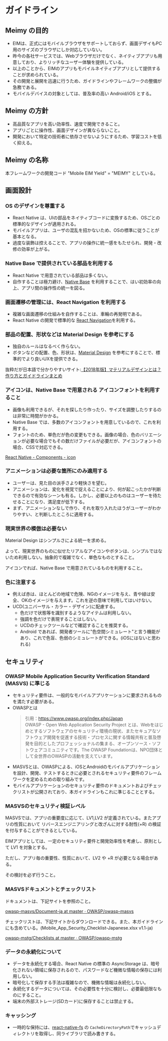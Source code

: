 # ガイドライン

## Meimy の目的

* EIMは、正式にはモバイルブラウザをサポートしておらず、画面デザイもPC用のサイズのブラウザにしか対応していない。
* 昨今の各社サービスでは、Webブラウザだけでなく、ネイティブアプリも用意しており、よりリッチなユーザー体験を提供している。
* 以上のことから、EIMのアプリもモバイルネイティブアプリとして提供することが求められている。
* その開発と展開を迅速に行うため、ガイドラインやフレームワークの整備が急務である。
* モバイルデバイスの対象としては、普及率の高い Android/iOS とする。

## Meimy の方針

* 高品質なアプリを高い効率性、速度で開発できること。
* アプリごとに操作性、画面デザインが異ならないこと。
* 開発において特定の技術者に依存させないようにするため、学習コストを低く抑える。

## Meimy の名称

本フレームワークの開発コード "Mobile EIM Yield" = "MEIMY" としている。

## 画面設計

### OS のデザインを尊重する

* React Native は、UIの部品をネイティブコードに変換するため、OSごとの標準的なデザインが適用される。
* モバイルアプリは、ユーザの混乱を招かないため、OSの標準に従うことが基本となる。
* 過度な装飾は控えることで、アプリの操作に統一感をもたせられ、開発・改修の効率が上がる。

### Native Base で提供されている部品を利用する

* React Native で用意されている部品は多くない。
* 自作することは極力避け、[Native Base](https://nativebase.io/) を利用することで、はい初効率の向上、アプリ間の操作性の統一を図る。

### 画面遷移の管理には、React Navigation を利用する

* 複雑な画面遷移の仕組みを自作することは、車輪の再発明である。
* React Native の開発で標準的な [React Navigation](https://reactnavigation.org/)を利用する。

### 部品の配置、形状などは Material Design を参考にする

* 独自のルールはなるべく作らない。
* ボタンなどの配置、色、形状は、[Material Design](https://material.io/design/) を参考にすることで、標準的でより良いUXを提供できる。

抜粋だが日本語で分かりやすいサイト:[【2018年版】マテリアルデザインとは？作り方とガイドラインまとめ](https://saruwakakun.com/html-css/material)

### アイコンは、Native Base で用意される アイコンフォントを利用すること

* 画像も利用できるが、それを探したり作ったり、サイズを調整したりするのは非常に時間がかかる。
* Native Base では、多数のアイコンフォントを用意しているので、これを利用する。
* フォントのため、単色だが色の変更もできる。画像の場合、色のバリエーションが必要な場合でもその数だけファイルが必要だが、アイコンフォントの場合、CSSで対応できる。

[React Native - Components - icon](http://docs.nativebase.io/Components.html#header-transparent-headref)

### アニメーションは必要な箇所にのみ適用する

* ユーザーは、見た目の派手さより軽快さを望む。
* アニメーションは、変化を視覚で捉えることにより、何が起こったかが判断できるので有効なシーンも有る。しかし、必要以上のものはユーザーを待たせることになり、満足度が低下する。
* まず、アニメーションなしで作り、それを取り入れたほうがユーザーがわかりやすい、と判断したところに適用する。

### 現実世界の模倣は必要ない

Material Design はシンプルさによる統一を求める。

よって、現実世界のものに似せたリアルなアイコンやボタンは、シンプルではないため利用しない。抽象的で複雑でなく、単色なものとすること。

アイコンでれば、Native Base で用意されているものを利用すること。

### 色に注意する

* 例えば赤は、ほとんどの地域で危険、NGのイメージを与え、青や緑は安全、OKのイメージを与えます。これを逆の意味で利用してはいけない。
* UCD(ユニバーサル・カラー・デザイン)に配慮する。
  * 色だけで状態等を識別するようなアイテムは利用しない。
  * 強調を色だけで表現することはしない。
  * UCDのチェックツールなどで確認することを推奨する。
  * Android であれば、開発者ツールに"色空間シミュレート"と言う機能があり、これで色盲、色弱のシミュレートができる。(iOSにはないと思われる)

## セキュリティ

### OWASP Mobile Application Security Verification Standard (MASVS) に準じる

* セキュリティ要件は、一般的なモバイルアプリケーションに要求されるものを満たす必要がある。
* OWASPとは
    > 引用：https://www.owasp.org/index.php/Japan  
    > OWASP - Open Web Application Security Project とは、Webをはじめとするソフトウェアのセキュリティ環境の現状、またセキュアなソフトウェア開発を促進する技術・プロセスに関する情報共有と普及啓発を目的としたプロフェッショナルの集まる、オープンソース・ソフトウェアコミュニティです。The OWASP Foundationは、NPO団体として全世界のOWASPの活動を支えています。
* MASVSとは、OWASPによる、iOSとAndroidのモバイルアプリケーションを設計、開発、テストするときに必要とされるセキュリティ要件のフレームワークを定めるための取り組みです。
* モバイルアプリケーションのセキュリティ要件のドキュメントおよびチェックリストが公開されており、本ガイドラインもこれに準じることとする。

### MASVSのセキュリティ検証レベル

MASVSでは、アプリの重要度に応じて、LV1,LV2 が定義されている。またアプリの性質において リバースエンジニアリングと改ざんに対する耐性(+R) の検証を付与することができるとしている。

EIMアプリとしては、一定のセキュリティ要件と開発効率性を考慮し、原則として LV1 を対象とする。

ただし、アプリ毎の重要性、性質において、LV2 や +R が必要となる場合がある。

その検討を必ず行うこと。

### MASVSドキュメントとチェックリスト

ドキュメントは、下記サイトを参照のこと。

[owasp-masvs/Document-ja at master · OWASP/owasp-masvs](https://github.com/OWASP/owasp-masvs/tree/master/Document-ja)

チェックリストは、下記サイトからダウンロードできる。また、本ガイドラインにも含めている。(Mobile_App_Security_Checklist-Japanese.xlsx v1.1-ja)

[owasp-mstg/Checklists at master · OWASP/owasp-mstg](https://github.com/OWASP/owasp-mstg/tree/master/Checklists)


### データの永続化について

* データを永続化する場合、React Native の標準の AsyncStorage は、暗号化されない領域に保存されるので、パスワードなど機微な情報の保存には利用しない。
* 暗号化して保存する手法は複雑なので、機微な情報は永続化しない。
* 永続化するデータについては、その必要性を十分に検討し、必要最低限なものにすること。
* 端末の外部ストレージ(SDカード)に保存することは禁止する。

### キャッシング

* 一時的な保持には、[react-native-fs](https://github.com/itinance/react-native-fs) の `CacheDirectoryPath`でキャッシュディレクトリを取得し、同ライブラリで読み書きする。
